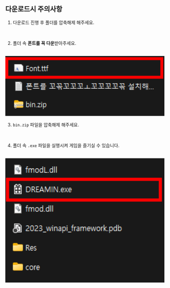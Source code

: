 ## 다운로드시 주의사항

1. 다운로드 진행 후 폴더를 압축해제 해주세요.

<br>

2. 폴더 속 **폰트를 꼭 다운**받아주세요.
<br>
<img src="DownloadInfo1.png" width="500"/>

<br>

3. `bin.zip` 파일을 압축해제 해주세요.

<br>

4. 폴더 속 `.exe` 파일을 실행시켜 게임을 즐기실 수 있습니다.
<br>
<img src="DownloadInfo2.png" width="500"/>

